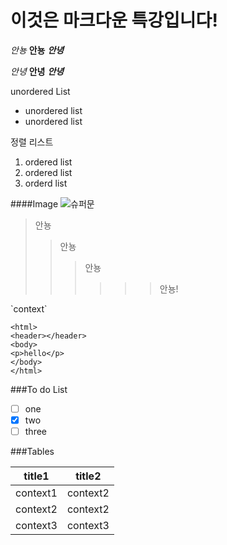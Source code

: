 # 이것은 마크다운 특강입니다!
*안뇽*
**안뇽** 
***안녕*** 


_안녕_
__안녕__
___안녕___

 unordered List

* unordered list
* unordered list

정렬 리스트

1. ordered list
2. ordered list
3. orderd list

####Image
![슈퍼문](https://www.google.co.kr/url?sa=i&rct=j&q=&esrc=s&source=images&cd=&cad=rja&uact=8&ved=&url=http%3A%2F%2Fgroovysean.tistory.com%2F203&psig=AFQjCNHAwtmkVYLSb8HWsFHqrDzkQG74xQ&ust=1474951310909677)

>안뇽
>>안뇽
>>>안뇽
>>>>>>안뇽!


<html>
`context`
</html>

```
<html>
<header></header>
<body>
<p>hello</p>
</body>
</html>
```

###To do List

- [ ] one
- [x] two
- [ ] three

###Tables

title1 | title2
-----|--------
context1 | context2
context2 | context2
context3 | context3
